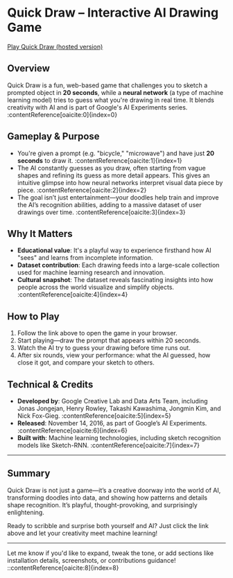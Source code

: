 # Quick Draw – Interactive AI Drawing Game

[Play Quick Draw (hosted version)](https://kaloodinaz.github.io/quickdraw/)

## Overview

Quick Draw is a fun, web-based game that challenges you to sketch a prompted object in **20 seconds**, while a **neural network** (a type of machine learning model) tries to guess what you're drawing in real time. It blends creativity with AI and is part of Google's AI Experiments series. :contentReference[oaicite:0]{index=0}

## Gameplay & Purpose

- You're given a prompt (e.g. "bicycle," "microwave") and have just **20 seconds** to draw it. :contentReference[oaicite:1]{index=1}
- The AI constantly guesses as you draw, often starting from vague shapes and refining its guess as more detail appears. This gives an intuitive glimpse into how neural networks interpret visual data piece by piece. :contentReference[oaicite:2]{index=2}
- The goal isn’t just entertainment—your doodles help train and improve the AI’s recognition abilities, adding to a massive dataset of user drawings over time. :contentReference[oaicite:3]{index=3}

## Why It Matters

- **Educational value**: It's a playful way to experience firsthand how AI "sees" and learns from incomplete information.
- **Dataset contribution**: Each drawing feeds into a large-scale collection used for machine learning research and innovation.
- **Cultural snapshot**: The dataset reveals fascinating insights into how people across the world visualize and simplify objects. :contentReference[oaicite:4]{index=4}

## How to Play

1. Follow the link above to open the game in your browser.
2. Start playing—draw the prompt that appears within 20 seconds.
3. Watch the AI try to guess your drawing before time runs out.
4. After six rounds, view your performance: what the AI guessed, how close it got, and compare your sketch to others.

## Technical & Credits

- **Developed by**: Google Creative Lab and Data Arts Team, including Jonas Jongejan, Henry Rowley, Takashi Kawashima, Jongmin Kim, and Nick Fox-Gieg. :contentReference[oaicite:5]{index=5}
- **Released**: November 14, 2016, as part of Google’s AI Experiments. :contentReference[oaicite:6]{index=6}
- **Built with**: Machine learning technologies, including sketch recognition models like Sketch-RNN. :contentReference[oaicite:7]{index=7}

---

## Summary

Quick Draw is not just a game—it’s a creative doorway into the world of AI, transforming doodles into data, and showing how patterns and details shape recognition. It’s playful, thought-provoking, and surprisingly enlightening.

Ready to scribble and surprise both yourself and AI? Just click the link above and let your creativity meet machine learning!

---

 Let me know if you'd like to expand, tweak the tone, or add sections like installation details, screenshots, or contributions guidance!
::contentReference[oaicite:8]{index=8}

